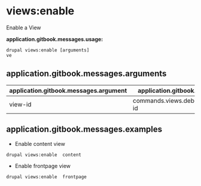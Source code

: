 # views:enable
Enable a View

**application.gitbook.messages.usage:**
```
drupal views:enable [arguments]
ve
```

## application.gitbook.messages.arguments
application.gitbook.messages.argument | application.gitbook.messages.details
---------|-------------
view-id | commands.views.debug.arguments.view-id

## application.gitbook.messages.examples
* Enable content view
```
drupal views:enable  content
```
* Enable frontpage view
```
drupal views:enable  frontpage
```
